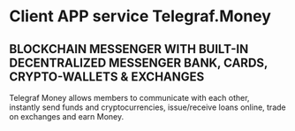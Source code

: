 # Client APP service Telegraf.Money

## BLOCKCHAIN MESSENGER WITH BUILT-IN DECENTRALIZED MESSENGER BANK, CARDS, CRYPTO-WALLETS & EXCHANGES

Telegraf Money allows members to communicate with each other,  
instantly send funds and cryptocurrencies, issue/receive loans online, trade on exchanges and earn Money.
